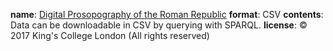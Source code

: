 **name**: [Digital Prosopography of the Roman Republic](https://romanrepublic.ac.uk/rdf/repositories/dprr/query)
**format**: CSV
**contents**: Data can be downloadable in CSV by querying with SPARQL.
**license**: © 2017 King's College London (All rights reserved)
